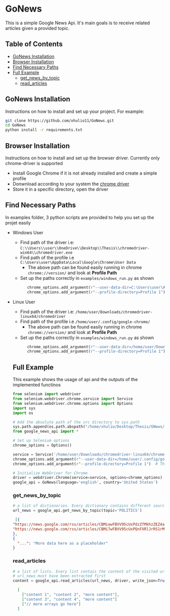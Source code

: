 # GoNews 
This is a simple Google News Api. It's main goals is to receive related articles given a provided topic. 

## Table of Contents
- [GoNews Installation](#gonews-installation)
- [Browser Installation](#browser-installation)
- [Find Necessary Paths](#find-necessary-paths)
- [Full Example](#full-example)
  - [get_news_by_topic](#get_news_by_topic)
  - [read_articles](#read_articles)

## GoNews Installation 
Instructions on how to install and set up your project. For example:
```bash
git clone https://github.com/xhulio11/GoNews.git
cd GoNews
python install -r requirements.txt
```
## Browser Installation
Instructions on how to install and set up the browser driver. 
Currently only chrome-driver is supported 

- Install Google Chrome if it is not already installed and create a simple profile 
- Donwnload according to your system the [chrome driver](https://googlechromelabs.github.io/chrome-for-testing/)
- Store it in a specific directory, open the driver

## Find Necessary Paths 
In examples folder, 3 python scripts are provided to help you set up the projet easily 
- Windows User
  - Find path of the driver i.e: ```C:\\Users\\user\\OneDrive\\Desktop\\Thesis\\chromedriver-win64\\chromedriver.exe```
  - Find path of the profile i.e ```C:\Users\user\AppData\Local\Google\Chrome\User Data```
    - The above path can be found easily running in chrome ```chrome://version/``` and look at <b> Profile Path </b>
  - Set up the paths correctly in ```examples/windows_run.py``` as shown
    ```python
       chrome_options.add_argument(r"--user-data-dir=C:\Users\user\AppData\Local\Google\Chrome\User Data")
       chrome_options.add_argument(r"--profile-directory=Profile 1") 
    ```
- Linux User
  - Find path of the driver i.e: ```/home/user/Downloads/chromedriver-linux64/chromedriver```
  - Find path of the profile i.e ```/home/user/.config/google-chrome/```
    - The above path can be found easily running in chrome ```chrome://version/``` and look at <b> Profile Path </b>
  - Set up the paths correctly in ```examples/windows_run.py``` as shown
    ```python
       chrome_options.add_argument(r"--user-data-dir=/home/user/Downloads/chromedriver-linux64/chromedriver")
       chrome_options.add_argument(r"--profile-directory=Profile 1") 
    ```
  ## Full Example
  This example shows the usage of api and the outputs of the implemented functinos
  
  ```python
  from selenium import webdriver
  from selenium.webdriver.chrome.service import Service
  from selenium.webdriver.chrome.options import Options
  import sys
  import os
  
  # Add the absolute path of the src directory to sys.path
  sys.path.append(os.path.abspath("/home/xhulio/Desktop/Thesis/GNews/src"))
  from google_news_api import *
  
  # Set up Selenium options
  chrome_options = Options()
  
  service = Service('/home/user/Downloads/chromedriver-linux64/chromedriver')  # Path to ChromeDriver
  chrome_options.add_argument(r"--user-data-dir=/home/user/.config/google-chrome/")  # Root directory for Chrome user data
  chrome_options.add_argument(r"--profile-directory=Profile 1")  # The profile folder you created
  
  # Initialize WebDriver for Chrome 
  driver = webdriver.Chrome(service=service, options=chrome_options)
  google_api = GoNews(language='english', country='United States')

  ```
  ### get_news_by_topic
  ```python
  # a list of dictionaries. Every dictionary contains different sources of the same news
  url_news = google_api.get_news_by_topic(topic='POLITICS')
  ```
  ```json
   [{
  "https://news.google.com/rss/articles/CBMiowFBVV95cUxPdzZfMkhzZEZ4aC1NNllnN3BDRkxwT1Bodzgwb29ldHBtYXFoU2lOVWM0Y01PZEdNM21XeHVFRUJUUHZDMU0zSEIyOXpzekQxT0hiVTFRZjdpdXlQdVpHMGVIenJsM01MSHRMcEZNN09UZzdLZUk3dk9rLTlZQU92dy01b0JQcmJzZnVDc2VJR3U2WU8wZWlvbHNwTE1UYXN5bFFB0gGYAUFVX3lxTE1CeE5NekFIY1YtNVhHTkY5TjdpS0diVmlOcGhBblI1TEpiWDhUSHA1enJHZW5VdGlLc0xNc1Nnck1EZlB6WlAyQXd6LWtIUjF5QW1uaDNJMm9VM0lHeVVELUUxSXo3R0FFSHpUTkNuN19pY1MzcEFhamY3bUczYnh5bjZQUlhLMmE2amRPUXROc21jeTFEWjZJ?oc=5": "Pawan Sets Up Wing To 'Protect Sanatana Dharma'..",
  "https://news.google.com/rss/articles/CBMi7wFBVV95cUxPQnFXRlJrRS1rMHRDSGdZbVdyaUtzQzRzaDhQaFB2bFVsZFVVM3BjdG1GaVRVVENQUk1Zb2FaYzRpNVNJZlZrLVNRY2JBQmJjeWlVaVZZdGtYbHNrV0RwMXFpZXpZWUtRR0pxaGlDaGJiN1VGMzA3bGhBbnU0T1l5b09uYVQ5ampoZWVXa0NpenVSRDdwMEx4Z3Z1d2NPZmJQaHlNdmdRd19QSUFTTk9saUJPWUZqeGRvckw5ZWx4bDExakNhV3FuLUd0Wmc4bk5mci1nNXh5LXdSeUhud096NENmMHVXNHlnRXE2TEwwMA?oc=5": "Pawan Kalyan starts Sanatana Dharma protection wing in Janasena party: ‘Respect all religion but…’",
  },
  {
    "...": "More data here as a placeholder"
  }
  ```
  ### read_articles
  ``` python
  # a list of lists. Every list contais the content of the visited urls above
  # url_news must have been extracted first 
  content = google_api.read_articles(url_news, driver, write_json=True, max_topics=1)
  ```
  ```json
    [
      ["content 1", "content 2", "more content"],
      ["content 3", "content 4", "more content"]
      ["// more arrays go here"]
    ]
  ```
